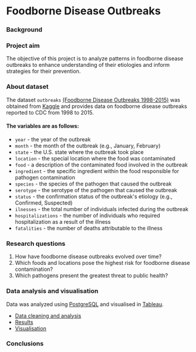# Foodborne Disease Outbreaks

### Background


### Project aim
The objective of this project is to analyze patterns in foodborne disease outbreaks to enhance understanding of their etiologies and inform strategies for their prevention. 

### About dataset
The dataset `outbreaks` [(Foodborne Disease Outbreaks 1998-2015)](https://www.kaggle.com/datasets/cdc/foodborne-diseases) was obtained from [Kaggle](https://www.kaggle.com/) and provides data on foodborne disease outbreaks reported to CDC from 1998 to 2015.

#### The variables are as follows:
- `year` - the year of the outbreak
- `month` - the month of the outbreak (e.g., January, February)
- `state` - the U.S. state where the outbreak took place
- `location` - the special location where the food was contaminated
- `food` - a description of the contaminated food involved in the outbreak
- `ingredient` - the specific ingredient within the food responsible for pathogen contamination
- `species` - the species of the pathogen that caused the outbreak
- `serotype` - the serotype of the pathogen that caused the outbreak
- `status` - the confirmation status of the outbreak's etiology (e.g., Confirmed, Suspected)
- `ilnesses` - the total number of individuals infected during the outbreak
- `hospitalizations` - the number of individuals who required hospitalization as a result of the illness
- `fatalities` - the number of deaths attributable to the illness

### Research questions
1. How have foodborne disease outbreaks evolved over time?
2. Which foods and locations pose the highest risk for foodborne disease contamination?
3. Which pathogens present the greatest threat to public health?

### Data analysis and visualisation
Data was analyzed using [PostgreSQL](https://www.postgresql.org/) and visualised in [Tableau](https://public.tableau.com/app/discover). 
- [Data cleaning and analysis](https://github.com/MGdata148/sleep-analysis/blob/main/code)
- [Results](https://github.com/MGdata148/sleep-analysis/blob/main/results.docx)
- [Visualisation](https://public.tableau.com/views/Sleepanalysis_17347068539190/SleepAnalysis?:language=en-US&publish=yes&:sid=&:redirect=auth&:display_count=n&:origin=viz_share_link)

### Conclusions



